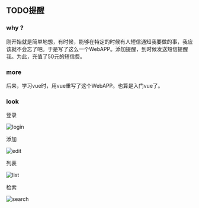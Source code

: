 ## TODO提醒

### why ?

刚开始就是简单地想，有时候，能够在特定的时候有人短信通知我要做的事，我应该就不会忘了吧。于是写了这么一个WebAPP。添加提醒，到时候发送短信提醒我。为此，充值了50元的短信费。

### more

后来，学习vue时，用vue重写了这个WebAPP。也算是入门vue了。

### look
登录

![login](https://github.com/aaronzjc/Personal_Toys/blob/master/Note/img/login.png)

添加

![edit](https://github.com/aaronzjc/Personal_Toys/blob/master/Note/img/main.png)

列表

![list](https://github.com/aaronzjc/Personal_Toys/blob/master/Note/img/list.png)

检索

![search](https://github.com/aaronzjc/Personal_Toys/blob/master/Note/img/search.png)
